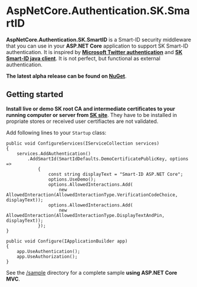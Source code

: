 # AspNetCore.Authentication.SK.SmartID

**AspNetCore.Authentication.SK.SmartID** is a Smart-ID security middleware that you can use in your **ASP.NET Core** application to support SK Smart-ID authentication. It is inspired by **[Microsoft Twitter authentication](https://github.com/dotnet/aspnetcore/tree/master/src/Security/Authentication/Twitter/src)** and **[SK Smart-ID java client](https://github.com/SK-EID/smart-id-java-client)**. It is not perfect, but functional as external authentication.

**The latest alpha release can be found on [NuGet](https://www.nuget.org/packages/AspNetCore.Authentication.SK.SmartID)**.

## Getting started
**Install live or demo SK root CA and intermediate certificates to your running computer or server from [SK site](https://www.skidsolutions.eu/repositoorium/sk-sertifikaadid/)**. They have to be installed in propriate stores or received user certifiactes are not validated.

Add following lines to your `Startup` class:
```AspNetCore
public void ConfigureServices(IServiceCollection services)
{
    services.AddAuthentication()
        .AddSmartId(SmartIdDefaults.DemoCertificatePublicKey, options =>
            {
                const string displayText = "Smart-ID ASP.NET Core";
                options.UseDemo();
                options.AllowedInteractions.Add(
                    new AllowedInteraction(AllowedInteractionType.VerificationCodeChoice, displayText));
                options.AllowedInteractions.Add(
                    new AllowedInteraction(AllowedInteractionType.DisplayTextAndPin, displayText));
            });
}

public void Configure(IApplicationBuilder app)
{
    app.UseAuthentication();
    app.UseAuthorization();
}
```
See the [/sample](https://github.com/kaupov/AspNetCore.Authentication.SK.SmartID/tree/main/sample) directory for a complete sample **using ASP.NET Core MVC**.